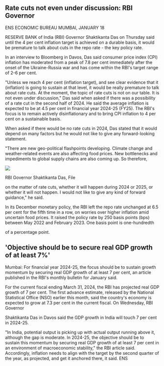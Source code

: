 ## Rate cuts not even under discussion: RBI Governor

ENS ECONOMIC BUREAU MUMBAI, JANUARY 18

RESERVE BANK of India (RBI) Governor Shaktikanta Das on Thursday said until the 4 per cent inflation target is achieved on a durable basis, it would be premature to talk about cuts in the repo rate - the key policy rate.

In an interview to Bloomberg in Davos, Das said consumer price index (CPI) inflation has moderated from a peak of 7.8 per cent immediately after the onset of the Ukraine-Russia war and has come within the RBI's target range of 2-6 per cent.

"Unless we reach 4 per cent (inflation target), and see clear evidence that it (inflation) is going to sustain at that level, it would be really premature to talk about rate cuts. At the moment, the topic of rate cuts is not on our table. It is not even under discussion," Das said when asked if there was a possibility of a rate cut in the second half of 2024. He said the average inflation is expected to be at  $4.5$ per cent in financial year 2024-25 (FY25). The RBI's focus is to remain actively disinflationary and to bring CPI inflation to 4 per cent on a sustainable basis.

When asked if there would be no rate cuts in 2024, Das stated that it would depend on many factors but he would not like to give any forward-looking statement.

"There are new geo-political flashpoints developing. Climate change and weather-related events are also affecting food prices. New bottlenecks and impediments to global supply chains are also coming up. So therefore,

![](_page_0_Picture_8.jpeg)

RBI Governor Shaktikanta Das, File

on the matter of rate cuts, whether it will happen during 2024 or 2025, or whether it will not happen. I would not like to give any kind of forward guidance," he said.

In its December monetary policy, the RBI left the repo rate unchanged at 6.5 per cent for the fifth time in a row, on worries over higher inflation amid uncertain food prices. It raised the policy rate by 250 basis points (bps) between May 2022 and February 2023. One basis point is one-hundredth

of a percentage point.

## 'Objective should be to secure real GDP growth of at least 7%'

Mumbai: For financial year 2024-25, the focus should be to sustain growth momentum by securing real GDP growth of at least 7 per cent, an article published in the RBI's monthly bulletin for January said.

For the current fiscal ending March 31, 2024, the RBI has projected real GDP growth of 7 per cent. The first advance estimate, released by the National Statistical Office (NSO) earlier this month, said the country's economy is expected to grow at 7.3 per cent in the current fiscal. On Wednesday, RBI Governor

Shaktikanta Das in Davos said the GDP growth in India will touch 7 per cent in 2024-25.

"In India, potential output is picking up with actual output running above it, although the gap is moderate. In 2024-25, the objective should be to sustain this momentum by securing real GDP growth of at least 7 per cent in an environment of macroeconomic stability," the RBI article said. Accordingly, inflation needs to align with the target by the second quarter of the year, as projected, and get it anchored there, it said. ENS